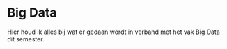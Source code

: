 # Big Data
Hier houd ik alles bij wat er gedaan wordt in verband met het vak Big Data dit semester.
